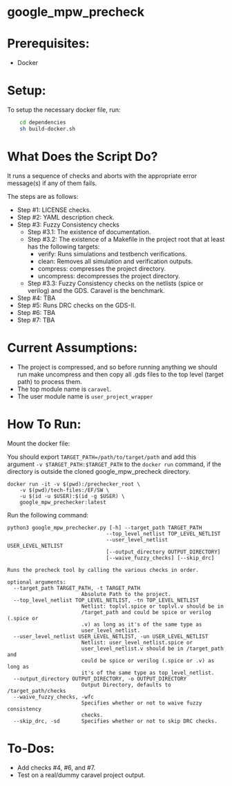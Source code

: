 # google_mpw_precheck

# Prerequisites:

- Docker

# Setup:

To setup the necessary docker file, run:
```bash
    cd dependencies
    sh build-docker.sh
```

# What Does the Script Do?

It runs a sequence of checks and aborts with the appropriate error message(s) if any of them fails.

The steps are as follows:

- Step #1: LICENSE checks.
- Step #2: YAML description check.
- Step #3: Fuzzy Consistency checks
  - Step #3.1: The existence of documentation.
  - Step #3.2: The existence of a Makefile in the project root that at least has the following targets:
    - verify: Runs simulations and testbench verifications.
    - clean: Removes all simulation and verification outputs.
    - compress: compresses the project directory.
    - uncompress: decompresses the project directory.
  - Step #3.3: Fuzzy Consistency checks on the netlists (spice or verilog) and the GDS. Caravel is the benchmark.
- Step #4: TBA
- Step #5: Runs DRC checks on the GDS-II.
- Step #6: TBA
- Step #7: TBA

# Current Assumptions:
- The project is compressed, and so before running anything we should run make uncompress and then copy all .gds files to the top level (target path) to process them.
- The top module name is `caravel`.
- The user module name is `user_project_wrapper`

# How To Run:
Mount the docker file:

You should export `TARGET_PATH=/path/to/target/path` and add this argument `-v $TARGET_PATH:$TARGET_PATH` to the `docker run` command, if the directory is outside the cloned google_mpw_precheck directory.

```
docker run -it -v $(pwd):/prechecker_root \
    -v $(pwd)/tech-files:/EF/SW \
    -u $(id -u $USER):$(id -g $USER) \
    google_mpw_prechecker:latest
```
Run the following command:

```
python3 google_mpw_prechecker.py [-h] --target_path TARGET_PATH
                                --top_level_netlist TOP_LEVEL_NETLIST
                                --user_level_netlist USER_LEVEL_NETLIST
                                [--output_directory OUTPUT_DIRECTORY]
                                [--waive_fuzzy_checks] [--skip_drc]

Runs the precheck tool by calling the various checks in order.

optional arguments:
  --target_path TARGET_PATH, -t TARGET_PATH
                        Absolute Path to the project.
  --top_level_netlist TOP_LEVEL_NETLIST, -tn TOP_LEVEL_NETLIST
                        Netlist: toplvl.spice or toplvl.v should be in
                        /target_path and could be spice or verilog (.spice or
                        .v) as long as it's of the same type as
                        user_level_netlist.
  --user_level_netlist USER_LEVEL_NETLIST, -un USER_LEVEL_NETLIST
                        Netlist: user_level_netlist.spice or
                        user_level_netlist.v should be in /target_path and
                        could be spice or verilog (.spice or .v) as long as
                        it's of the same type as top_level_netlist.
  --output_directory OUTPUT_DIRECTORY, -o OUTPUT_DIRECTORY
                        Output Directory, defaults to /target_path/checks
  --waive_fuzzy_checks, -wfc
                        Specifies whether or not to waive fuzzy consistency
                        checks.
  --skip_drc, -sd       Specifies whether or not to skip DRC checks.

```

# To-Dos:
- Add checks #4, #6, and #7.
- Test on a real/dummy caravel project output.
